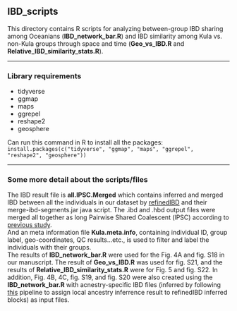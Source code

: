 ## IBD_scripts
This directory contains R scripts for analyzing between-group IBD sharing among Oceanians (**IBD_network_bar.R**) and IBD similarity among Kula vs. non-Kula groups through space and time (**Geo_vs_IBD.R** and **Relative_IBD_similarity_stats.R**).  
***
### Library requirements
* tidyverse
* ggmap
* maps
* ggrepel
* reshape2
* geosphere  
  
Can run this command in R to install all the packages: ```install.packages(c("tidyverse", "ggmap", "maps", "ggrepel", "reshape2", "geosphere"))```  
***
### Some more detail about the scripts/files  
The IBD result file is **all.lPSC.Merged** which contains inferred and merged IBD between all the individuals in our dataset by [refinedIBD](https://faculty.washington.edu/browning/refined-ibd.html) and their merge-ibd-segments.jar java script. The .ibd and .hbd output files were merged all together as long Pairwise Shared Coalescent (lPSC) according to [previous study](https://github.com/halasadi/MAPS).  
And an meta information file **Kula.meta.info**, containing individual ID, group label, geo-coordinates, QC results...etc., is used to filter and label the individuals with their groups.  
The results of **IBD_network_bar.R** were used for the Fig. 4A and fig. S18 in our manuscript. The result of **Geo_vs_IBD.R** was used for fig. S21, and the results of **Relative_IBD_similarity_stats.R** were for Fig. 5 and fig. S22. In addition, Fig. 4B, 4C, fig. S19, and fig. S20 were also created using the **IBD_network_bar.R** with acnestry-specific IBD files (inferred by following [this](https://faculty.washington.edu/sguy/asibdne/) pipeline to assign local ancestry inferrence result to refinedIBD inferred blocks) as input files.  
